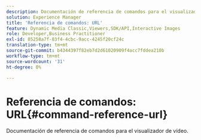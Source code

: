```yaml
---
description: Documentación de referencia de comandos para el visualizador de vídeo.
solution: Experience Manager
title: 'Referencia de comandos: URL'
feature: Dynamic Media Classic,Viewers,SDK/API,Interactive Images
role: Developer,Business Practitioner
exl-id: 85258a7f-83f4-4cbc-9acc-4245f20cf24c
translation-type: tm+mt
source-git-commit: b4344397f82eb7d2d61020909f4acc7fddea210b
workflow-type: tm+mt
source-wordcount: '31'
ht-degree: 0%

---
```


# Referencia de comandos: URL{#command-reference-url}

Documentación de referencia de comandos para el visualizador de vídeo.
